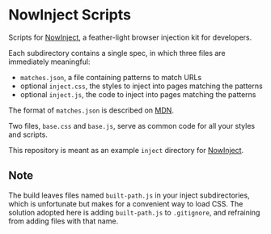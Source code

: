 NowInject Scripts
=================

Scripts for [NowInject][1], a feather-light browser injection kit for developers.

Each subdirectory contains a single spec, in which three files are immediately meaningful:

- `matches.json`, a file containing patterns to match URLs
- optional `inject.css`, the styles to inject into pages matching the patterns
- optional `inject.js`, the code to inject into pages matching the patterns

The format of `matches.json` is described on [MDN](https://developer.mozilla.org/en-US/docs/Mozilla/Add-ons/WebExtensions/Match_patterns).

Two files, `base.css` and `base.js`, serve as common code for all your styles and scripts.

This repository is meant as an example `inject` directory for [NowInject][1].

Note
----

The build leaves files named `built-path.js` in your inject subdirectories, which is unfortunate but makes for a convenient way to load CSS. The solution adopted here is adding `built-path.js` to `.gitignore`, and refraining from adding files with that name.

[1]: https://github.com/now-is/nowinject

